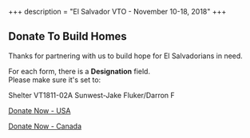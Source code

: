 +++
description = "El Salvador VTO - November 10-18, 2018"
+++


<div class="block-31" style="position: relative;">
  <div class="loop-block-31 ">
    <div class="block-30 block-30-sm item" style="background-image: url('/images/bg_1.jpg');" data-stellar-background-ratio="0.5">
      <div class="container">
        <div class="row align-items-center justify-content-center">
          <div class="col-md-7 text-center">
            <h2 class="heading">Donate To Build Homes</h2>
            <p class="lead">Thanks for partnering with us to build hope for El Salvadorians in need.</p>
            <p class="lead">For each form, there is a <strong>Designation</strong> field.<br/>Please make sure it's set to:</p>
            <p class="lead">Shelter VT1811-02A Sunwest-Jake Fluker/Darron F</p>
            <p><a href="https://www.sheltercanada.ca/donate-us" class="btn btn-primary btn-hover-white py-3 px-5">Donate Now - USA</a></p>
            <p><a href="https://www.sheltercanada.ca/donate" class="btn btn-primary btn-hover-white py-3 px-5">Donate Now - Canada</a></p>
          </div>
        </div>
      </div>
    </div>
  </div>
</div>
